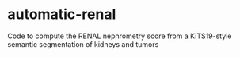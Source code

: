 # automatic-renal
Code to compute the RENAL nephrometry score from a KiTS19-style semantic segmentation of kidneys and tumors
